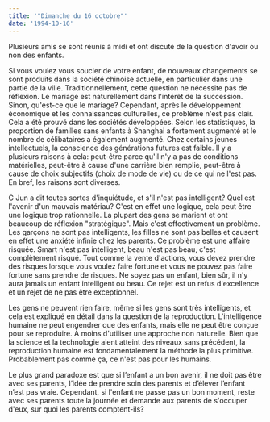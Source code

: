 ```yaml
---
title: '"Dimanche du 16 octobre"'
date: '1994-10-16'
---
```


Plusieurs amis se sont réunis à midi et ont discuté de la question d'avoir ou non des enfants.

Si vous voulez vous soucier de votre enfant, de nouveaux changements se sont produits dans la société chinoise actuelle, en particulier dans une partie de la ville. Traditionnellement, cette question ne nécessite pas de réflexion. Le mariage est naturellement dans l'intérêt de la succession. Sinon, qu'est-ce que le mariage? Cependant, après le développement économique et les connaissances culturelles, ce problème n'est pas clair. Cela a été prouvé dans les sociétés développées. Selon les statistiques, la proportion de familles sans enfants à Shanghai a fortement augmenté et le nombre de célibataires a également augmenté. Chez certains jeunes intellectuels, la conscience des générations futures est faible. Il y a plusieurs raisons à cela: peut-être parce qu'il n'y a pas de conditions matérielles, peut-être à cause d'une carrière bien remplie, peut-être à cause de choix subjectifs (choix de mode de vie) ou de ce qui ne l'est pas. En bref, les raisons sont diverses.

C Jun a dit toutes sortes d'inquiétude, et s'il n'est pas intelligent? Quel est l'avenir d'un mauvais matériau? C'est en effet une logique, cela peut être une logique trop rationnelle. La plupart des gens se marient et ont beaucoup de réflexion "stratégique". Mais c'est effectivement un problème. Les garçons ne sont pas intelligents, les filles ne sont pas belles et causent en effet une anxiété infinie chez les parents. Ce problème est une affaire risquée. Smart n'est pas intelligent, beau n'est pas beau, c'est complètement risqué. Tout comme la vente d'actions, vous devez prendre des risques lorsque vous voulez faire fortune et vous ne pouvez pas faire fortune sans prendre de risques. Ne soyez pas un enfant, bien sûr, il n'y aura jamais un enfant intelligent ou beau. Ce rejet est un refus d'excellence et un rejet de ne pas être exceptionnel.

Les gens ne peuvent rien faire, même si les gens sont très intelligents, et cela est expliqué en détail dans la question de la reproduction. L'intelligence humaine ne peut engendrer que des enfants, mais elle ne peut être conçue pour se reproduire. À moins d'utiliser une approche non naturelle. Bien que la science et la technologie aient atteint des niveaux sans précédent, la reproduction humaine est fondamentalement la méthode la plus primitive. Probablement pas comme ça, ce n'est pas pour les humains.

Le plus grand paradoxe est que si l’enfant a un bon avenir, il ne doit pas être avec ses parents, l’idée de prendre soin des parents et d’élever l’enfant n’est pas vraie. Cependant, si l'enfant ne passe pas un bon moment, reste avec ses parents toute la journée et demande aux parents de s'occuper d'eux, sur quoi les parents comptent-ils?

